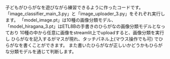子どもがひらがなを遊びながら練習できるように作ったコードです。
「image_classifier_main_3.py」と「image_uploader_3.py」をそれぞれ実行します。
「model_image.pt」は10種の画像分類モデル、
「model_hiragana_3.pt」はETL8Bの手書きのひらがなの画像分類モデルとなっており
10種の中から任意に画像をstreamlit上でuploadすると、画像分類を実行し
ひらがなを記入するがマスが現れ、タッチパネル上(マウス操作でも可)
でひらがなを書くことができます。
また書いたひらがなが正しいかどうかもひらがな分類モデルを通じて判断します。
